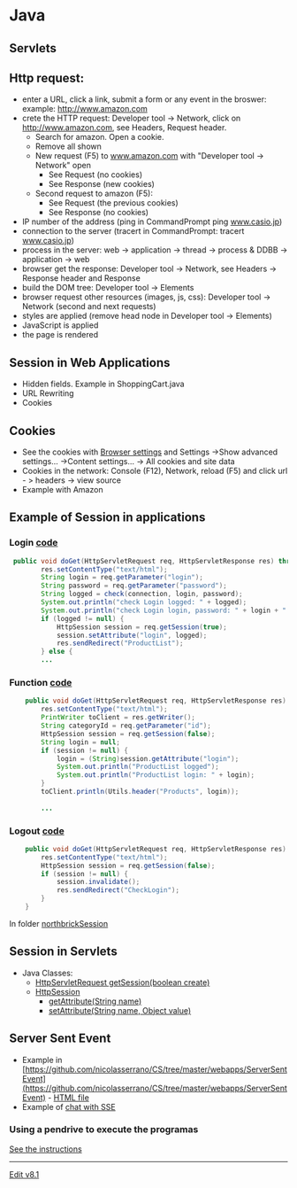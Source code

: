 # Java

## Servlets

## Http request:
- enter a URL, click a link, submit a form or any event in the broswer: example: <http://www.amazon.com>
- crete the HTTP request: Developer tool -> Network, click on <http://www.amazon.com>, see Headers, Request header.
  - Search for amazon. Open a cookie.
  - Remove all shown
  - New request (F5) to www.amazon.com with "Developer tool -> Network" open
    - See Request (no cookies)
    - See Response (new cookies)
  - Second request to amazon (F5):
    - See Request (the previous cookies)
    - See Response (no cookies)
- IP number of the address (ping in CommandPrompt  ping www.casio.jp)
- connection to the server (tracert in CommandPrompt:   tracert www.casio.jp)
- process in the server: web -> application -> thread -> process & DDBB -> application -> web
- browser get the response: Developer tool -> Network, see Headers -> Response header and Response
- build the DOM tree: Developer tool -> Elements
- browser request other resources (images, js, css): Developer tool -> Network (second and next requests)
- styles are applied (remove head node in Developer tool -> Elements)
- JavaScript is applied
- the page is rendered

## Session in Web Applications
- Hidden fields. Example in ShoppingCart.java
- URL Rewriting
- Cookies

## Cookies
- See the cookies with [Browser settings](chrome://settings/) and Settings ->Show advanced settings... ->Content settings... -> All cookies and site data
- Cookies in the network: Console (F12), Network, reload (F5) and click url - > headers -> view source
- Example with Amazon

## Example of Session in applications

### Login [code](webapps/northbrickSession/WEB-INF/classes/CheckLogin.java)

```Java
 public void doGet(HttpServletRequest req, HttpServletResponse res) throws ServletException, IOException  {
        res.setContentType("text/html");
        String login = req.getParameter("login");
        String password = req.getParameter("password");
        String logged = check(connection, login, password);
        System.out.println("check Login logged: " + logged);
        System.out.println("check Login login, password: " + login + " " + password);
        if (logged != null) {
            HttpSession session = req.getSession(true);
            session.setAttribute("login", logged);
            res.sendRedirect("ProductList");
        } else {
        ...
```
        
### Function [code](webapps/northbrickSession/WEB-INF/classes/ProductList.java)

```Java
    public void doGet(HttpServletRequest req, HttpServletResponse res) throws ServletException, IOException  {
        res.setContentType("text/html");
        PrintWriter toClient = res.getWriter();
        String categoryId = req.getParameter("id");
        HttpSession session = req.getSession(false);
        String login = null;
        if (session != null) {
            login = (String)session.getAttribute("login");
            System.out.println("ProductList logged");
            System.out.println("ProductList login: " + login);
        }
        toClient.println(Utils.header("Products", login));
        
        ...
```
        
### Logout [code](webapps/northbrickSession/WEB-INF/classes/Logout.java)

```Java
    public void doGet(HttpServletRequest req, HttpServletResponse res) throws ServletException, IOException  {
        res.setContentType("text/html");
        HttpSession session = req.getSession(false);
        if (session != null) {
            session.invalidate();
            res.sendRedirect("CheckLogin");
        }
    }
```
In folder [northbrickSession](https://github.com/nicolasserrano/CS/tree/master/webapps/northbrickSession)

## Session in Servlets
- Java Classes:
  - [HttpServletRequest getSession(boolean create)](https://javaee.github.io/javaee-spec/javadocs/javax/servlet/http/HttpServletRequest.html#i22)
  - [HttpSession](https://javaee.github.io/javaee-spec/javadocs/index.html?javax/servlet/http/HttpSession.html)
    - [getAttribute(String name)](https://javaee.github.io/javaee-spec/javadocs/javax/servlet/http/HttpSession.html#i0)
    - [setAttribute(String name, Object value)](https://javaee.github.io/javaee-spec/javadocs/javax/servlet/http/HttpSession.html#i15)

## Server Sent Event
  - Example in [https://github.com/nicolasserrano/CS/tree/master/webapps/ServerSentEvent](https://github.com/nicolasserrano/CS/tree/master/webapps/ServerSentEvent) - [HTML file](https://nicolasserrano.github.io/CS/webapps/ServerSentEvent/index.html)
  - Example of [chat with SSE](https://github.com/mariaserranomartinez/ChatSSE)

### Using a pendrive to execute the programas  
[See the instructions](Tomcat.md#run-from-pendrive)
<!-- [See the instructions with Tomcat 5.5](Java/Pendrive.md) -->


---
[Edit v8.1](https://github.com/nicolasserrano/CS/edit/master/Servlets.md)
<style>
div.container ul, div.container ol {
    padding-left: 1.4em;
}
</style>
